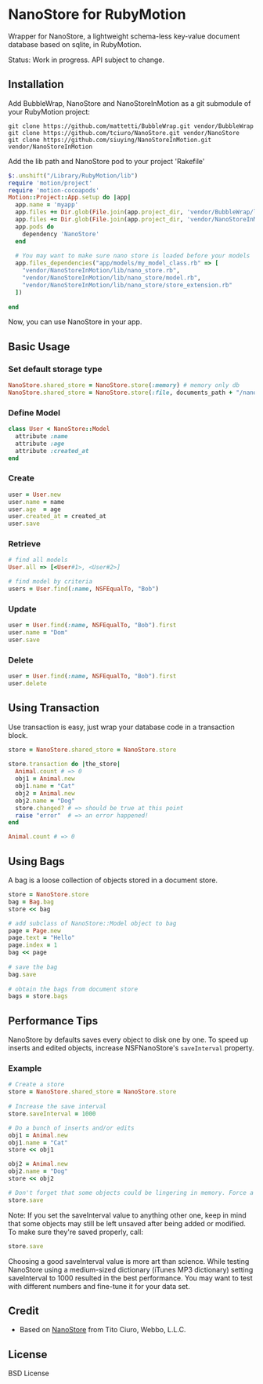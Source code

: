 # NanoStore for RubyMotion

Wrapper for NanoStore, a lightweight schema-less key-value document database based on sqlite, in RubyMotion.

Status: Work in progress. API subject to change.

## Installation

Add BubbleWrap, NanoStore and NanoStoreInMotion as a git submodule of your RubyMotion project:

    git clone https://github.com/mattetti/BubbleWrap.git vendor/BubbleWrap
    git clone https://github.com/tciuro/NanoStore.git vendor/NanoStore
    git clone https://github.com/siuying/NanoStoreInMotion.git vendor/NanoStoreInMotion

Add the lib path and NanoStore pod to your project 'Rakefile'

```ruby
$:.unshift("/Library/RubyMotion/lib")
require 'motion/project'
require 'motion-cocoapods'
Motion::Project::App.setup do |app|
  app.name = 'myapp'
  app.files += Dir.glob(File.join(app.project_dir, 'vendor/BubbleWrap/lib/**/*.rb'))
  app.files += Dir.glob(File.join(app.project_dir, 'vendor/NanoStoreInMotion/lib/**/*.rb'))
  app.pods do
    dependency 'NanoStore'
  end
  
  # You may want to make sure nano store is loaded before your models
  app.files_dependencies("app/models/my_model_class.rb" => [
    "vendor/NanoStoreInMotion/lib/nano_store.rb",
    "vendor/NanoStoreInMotion/lib/nano_store/model.rb",
    "vendor/NanoStoreInMotion/lib/nano_store/store_extension.rb"
  ])
  
end
```

Now, you can use NanoStore in your app.

## Basic Usage

### Set default storage type

````ruby
NanoStore.shared_store = NanoStore.store(:memory) # memory only db
NanoStore.shared_store = NanoStore.store(:file, documents_path + "/nano.db") # persist the data
````

### Define Model

````ruby
class User < NanoStore::Model
  attribute :name
  attribute :age
  attribute :created_at
end
````

### Create

````ruby
user = User.new
user.name = name
user.age  = age
user.created_at = created_at
user.save
````

### Retrieve

````ruby
# find all models
User.all => [<User#1>, <User#2>]

# find model by criteria
users = User.find(:name, NSFEqualTo, "Bob")
````

### Update

````ruby
user = User.find(:name, NSFEqualTo, "Bob").first
user.name = "Dom"
user.save
````

### Delete

````ruby
user = User.find(:name, NSFEqualTo, "Bob").first
user.delete
````

## Using Transaction

Use transaction is easy, just wrap your database code in a transaction block.

```ruby
store = NanoStore.shared_store = NanoStore.store
      
store.transaction do |the_store|
  Animal.count # => 0
  obj1 = Animal.new
  obj1.name = "Cat"
  obj2 = Animal.new
  obj2.name = "Dog"
  store.changed? # => should be true at this point
  raise "error"  # => an error happened!
end

Animal.count # => 0
```

## Using Bags

A bag is a loose collection of objects stored in a document store.

```ruby
store = NanoStore.store
bag = Bag.bag
store << bag

# add subclass of NanoStore::Model object to bag
page = Page.new
page.text = "Hello"
page.index = 1
bag << page 
    
# save the bag
bag.save
  
# obtain the bags from document store
bags = store.bags
```

## Performance Tips

NanoStore by defaults saves every object to disk one by one. To speed up inserts and edited objects, increase NSFNanoStore's ```saveInterval``` property.

### Example

```ruby
# Create a store
store = NanoStore.shared_store = NanoStore.store
    
# Increase the save interval
store.saveInterval = 1000

# Do a bunch of inserts and/or edits
obj1 = Animal.new
obj1.name = "Cat"
store << obj1

obj2 = Animal.new
obj2.name = "Dog"
store << obj2

# Don't forget that some objects could be lingering in memory. Force a save.
store.save
```

Note: If you set the saveInterval value to anything other one, keep in mind that some objects may still be left unsaved after being added or modified. To make sure they're saved properly, call:

```ruby
store.save
```

Choosing a good saveInterval value is more art than science. While testing NanoStore using a medium-sized dictionary (iTunes MP3 dictionary) setting saveInterval to 1000 resulted in the best performance. You may want to test with different numbers and fine-tune it for your data set.

## Credit

- Based on [NanoStore](https://github.com/tciuro/NanoStore) from Tito Ciuro, Webbo, L.L.C.

## License

BSD License